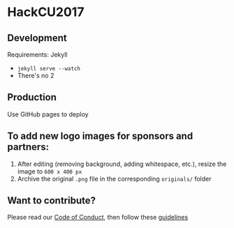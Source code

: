 # HackCU2017


## Development
Requirements: Jekyll

- `jekyll serve --watch`
- There's no 2

## Production
Use GitHub pages to deploy

## To add new logo images for sponsors and partners:
1. After editing (removing background, adding whitespace, etc.), resize the image to `600 x 400 px`
2. Archive the original `.png` file in the corresponding `originals/` folder

## Want to contribute?
Please read our [Code of Conduct](CODE_OF_CONDUCT.md), then follow these [guidelines](.github/CONTRIBUTING.md)
